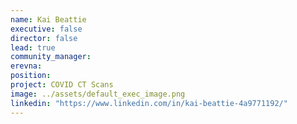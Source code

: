 ```yaml
---
name: Kai Beattie
executive: false
director: false
lead: true
community_manager: 
erevna:    
position: 
project: COVID CT Scans
image: ../assets/default_exec_image.png
linkedin: "https://www.linkedin.com/in/kai-beattie-4a9771192/"
---
```


